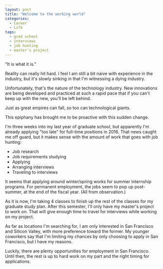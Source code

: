 ```yaml
---
layout: post
title: "Welcome to the working world"
categories:
  - Career
  - Life
tags:
  - grad school
  - interviews
  - job hunting
  - master's project
---
```


"It is what it is."

Reality can really hit hard. I feel I am still a bit naive with experience in the industry, but it's slowly sinking in that I'm witnessing a dying industry.

Unfortunately, that's the nature of the technology industry. New innovations are being developed and practiced at such a rapid pace that if you can't keep up with the new, you'll be left behind.

Just as great empires can fall, so too can technological giants.

This epiphany has brought me to be proactive with this sudden change.

I'm three weeks into my last year of graduate school, but apparently I'm already applying "too late" for full-time positions in 2016. That news caught me off guard, but it makes sense with the amount of work that goes with job hunting:

- Job research
- Job requirements studying
- Applying
- Arranging interviews
- Traveling to interviews

It seems that applying around winter/spring works for summer internship programs. For permanent employment, the jobs seem to pop up post-summer, at the end of the fiscal year. (All from observation.)

As it is now, I'm taking 4 classes to finish up the rest of the classes for my graduate study plan. After this semester, I'll only have my master's project to work on. That will give enough time to travel for interviews while working on my project.

As far as locations I'm searching for, I am only interested in San Francisco and Silicon Valley, with more preference toward the former. My younger coworkers say that I'm limiting my chances by only choosing to apply in San Francisco, but I have my reasons.

Luckily, there are plenty opportunities for employment in San Francisco. Until then, the rest is up to hard work on my part and the right timing for applications.